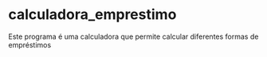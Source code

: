 # calculadora_emprestimo
Este programa é uma calculadora que permite calcular diferentes formas de empréstimos

